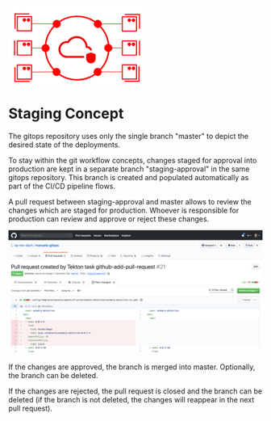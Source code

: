 ![MANUela Logo](./images/logo.png)

# Staging Concept <!-- omit in toc -->

The gitops repository uses only the single branch "master" to depict the
desired state of the deployments.

To stay within the git workflow concepts, changes staged for approval into
production are kept in a separate branch "staging-approval" in the same gitops
repository. This branch is created and populated automatically as part of the
CI/CD pipeline flows.

A pull request between staging-approval and master allows to review the changes
which are staged for production. Whoever is responsible for production can review and
approve or reject these changes.

![GitHub Pull Request](./images/github-pull-request.png)

If the changes are approved, the branch is merged into master. Optionally, the branch
can be deleted.

If the changes are rejected, the pull request is closed and the branch can be deleted 
(if the branch is not deleted, the changes will reappear in the next pull request).

